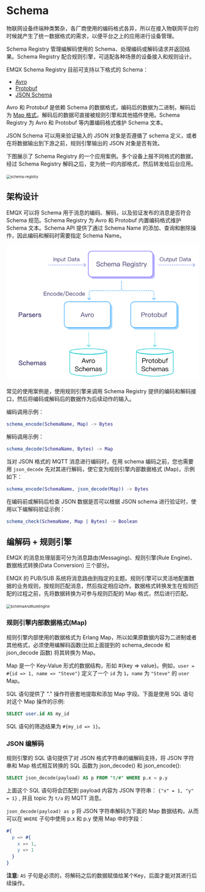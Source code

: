 # Schema

物联网设备终端种类繁杂，各厂商使用的编码格式各异，所以在接入物联网平台的时候就产生了统一数据格式的需求，以便平台之上的应用进行设备管理。

Schema Registry 管理编解码使用的 Schema、处理编码或解码请求并返回结果。Schema Registry 配合规则引擎，可适配各种场景的设备接入和规则设计。

EMQX Schema Registry 目前可支持以下格式的 Schema：

- [Avro](https://avro.apache.org)
- [Protobuf](https://developers.google.com/protocol-buffers/)
- [JSON Schema](https://json-schema.org/)

Avro 和 Protobuf 是依赖 Schema 的数据格式，编码后的数据为二进制，解码后为 [Map 格式](#规则引擎内部数据格式-map)。解码后的数据可直接被规则引擎和其他插件使用。Schema Registry 为 Avro 和 Protobuf 等内置编码格式维护 Schema 文本。

JSON Schema 可以用来验证输入的 JSON 对象是否遵循了 schema 定义，或者在将数据输出到下游之前，规则引擎输出的 JSON 对象是否有效。

下图展示了 Schema Registry 的一个应用案例。多个设备上报不同格式的数据，经过 Schema Registry 解码之后，变为统一的内部格式，然后转发给后台应用。

<img src="./assets/schema-registry.png" alt="schema-registry" style="zoom:67%;" />

## 架构设计

EMQX 可以将 Schema 用于消息的编码、解码，以及验证发布的消息是否符合 Schema 规范。Schema Registry 为 Avro 和 Protobuf 内置编码格式维护 Schema 文本。Schema API 提供了通过 Schema Name 的添加、查询和删除操作，因此编码和解码时需要指定 Schema Name。

![schema_registry1](./assets/schema_registry1.svg)

常见的使用案例是，使用规则引擎来调用 Schema Registry 提供的编码和解码接口，然后将编码或解码后的数据作为后续动作的输入。

编码调用示例：

```erlang
schema_encode(SchemaName, Map) -> Bytes
```

解码调用示例：

```erlang
schema_decode(SchemaName, Bytes) -> Map
```

当对 JSON 格式的 MQTT 消息进行编码时，在用 schema 编码之前，您也需要用 `json_decode` 先对其进行解码，使它变为规则引擎内部数据格式 (Map)，示例如下：

```erlang
schema_encode(SchemaName, json_decode(Map)) -> Bytes
```

在编码前或解码后检查 JSON 数据是否可以根据 JSON schema 进行验证时，使用以下编解码验证示例：

```erlang
schema_check(SchemaName, Map | Bytes) -> Boolean
```

## 编解码 + 规则引擎

EMQX 的消息处理层面可分为消息路由(Messaging)、规则引擎(Rule Engine)、数据格式转换(Data Conversion) 三个部分。

EMQX 的 PUB/SUB 系统将消息路由到指定的主题。规则引擎可以灵活地配置数据的业务规则，按规则匹配消息，然后指定相应动作。数据格式转换发生在规则匹配的过程之前，先将数据转换为可参与规则匹配的 Map 格式，然后进行匹配。

<img src="./assets/SchemaAndRuleEngine.png" alt="SchemaAndRuleEngine" style="zoom:67%;" />

### 规则引擎内部数据格式(Map)

规则引擎内部使用的数据格式为 Erlang Map，所以如果原数据内容为二进制或者其他格式，必须使用编解码函数(比如上面提到的 schema_decode 和 json_decode 函数) 将其转换为 Map。

Map 是一个 Key-Value 形式的数据结构，形如 #{key => value}。例如，`user = #{id => 1, name => "Steve"}` 定义了一个 `id` 为 `1`，`name` 为 `"Steve"` 的 `user` Map。

SQL 语句提供了 "." 操作符嵌套地提取和添加 Map 字段。下面是使用 SQL 语句对这个 Map 操作的示例:

```sql
SELECT user.id AS my_id
```

SQL 语句的筛选结果为 `#{my_id => 1}`。

### JSON 编解码

规则引擎的 SQL 语句提供了对 JSON 格式字符串的编解码支持，将 JSON 字符串和 Map 格式相互转换的 SQL 函数为 json_decode() 和 json_encode():

```sql
SELECT json_decode(payload) AS p FROM "t/#" WHERE p.x = p.y
```

上面这个 SQL 语句将会匹配到 payload 内容为 JSON 字符串： `{"x" = 1, "y" = 1}` , 并且 topic 为 `t/a` 的 MQTT 消息。

`json_decode(payload) as p` 将 JSON 字符串解码为下面的 Map 数据结构，从而可以在 `WHERE` 子句中使用 p.x 和 p.y 使用 Map 中的字段：

```erlang
#{
  p => #{
    x => 1,
    y => 1
  }
}
```

**注意:** `AS` 子句是必须的，将解码之后的数据赋值给某个Key，后面才能对其进行后续操作。

